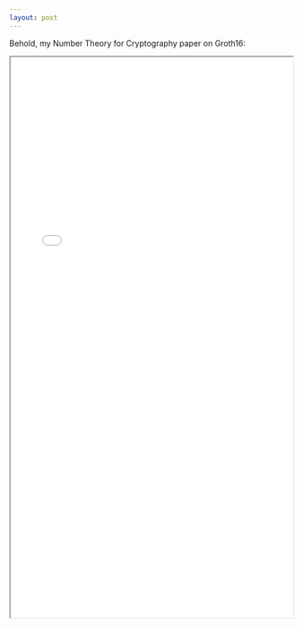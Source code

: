 ```yaml
---
layout: post
---
```


Behold, my Number Theory for Cryptography paper on Groth16:
<iframe src="../math110_WIM.pdf" width="100%" height="1000px"> </iframe>


